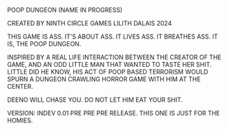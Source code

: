 POOP DUNGEON
(NAME IN PROGRESS)

CREATED BY NINTH CIRCLE GAMES
LILITH DALAIS
2024

THIS GAME IS ASS. IT'S ABOUT ASS. IT LIVES ASS. IT BREATHES ASS. IT IS, THE POOP DUNGEON.

INSPIRED BY A REAL LIFE INTERACTION BETWEEN THE CREATOR OF THE GAME, AND AN ODD LITTLE MAN THAT WANTED TO TASTE HER SHIT.
LITTLE DID HE KNOW, HIS ACT OF POOP BASED TERRORISM WOULD SPURN A DUNGEON CRAWLING HORROR GAME WITH HIM AT THE CENTER.

DEENO WILL CHASE YOU. DO NOT LET HIM EAT YOUR SHIT.

VERSION: INDEV 0.01
PRE PRE PRE RELEASE. THIS ONE IS JUST FOR THE HOMIES.
